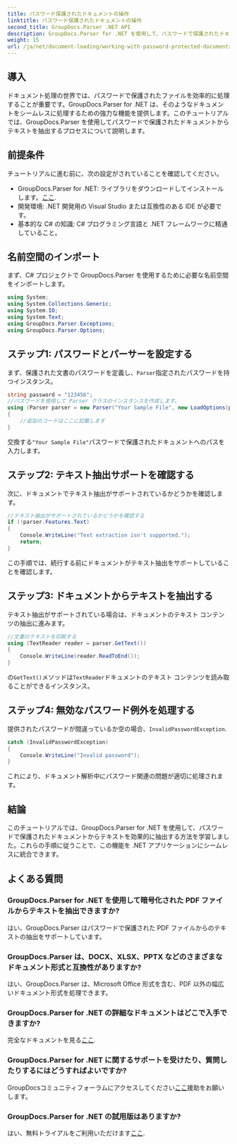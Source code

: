 ```yaml
---
title: パスワード保護されたドキュメントの操作
linktitle: パスワード保護されたドキュメントの操作
second_title: GroupDocs.Parser .NET API
description: GroupDocs.Parser for .NET を使用して、パスワードで保護されたドキュメントからテキストを抽出する方法を学習します。ドキュメント処理機能を強化します。
weight: 15
url: /ja/net/document-loading/working-with-password-protected-documents/
---
```

## 導入
ドキュメント処理の世界では、パスワードで保護されたファイルを効率的に処理することが重要です。GroupDocs.Parser for .NET は、そのようなドキュメントをシームレスに処理するための強力な機能を提供します。このチュートリアルでは、GroupDocs.Parser を使用してパスワードで保護されたドキュメントからテキストを抽出するプロセスについて説明します。
## 前提条件
チュートリアルに進む前に、次の設定がされていることを確認してください。
-  GroupDocs.Parser for .NET: ライブラリをダウンロードしてインストールします。[ここ](https://releases.groupdocs.com/parser/net/).
- 開発環境: .NET 開発用の Visual Studio または互換性のある IDE が必要です。
- 基本的な C# の知識: C# プログラミング言語と .NET フレームワークに精通していること。

## 名前空間のインポート
まず、C# プロジェクトで GroupDocs.Parser を使用するために必要な名前空間をインポートします。
```csharp
using System;
using System.Collections.Generic;
using System.IO;
using System.Text;
using GroupDocs.Parser.Exceptions;
using GroupDocs.Parser.Options;
```

## ステップ1: パスワードとパーサーを設定する
まず、保護された文書のパスワードを定義し、`Parser`指定されたパスワードを持つインスタンス。
```csharp
string password = "123456";
//パスワードを使用して Parser クラスのインスタンスを作成します。
using (Parser parser = new Parser("Your Sample File", new LoadOptions(password)))
{
    //追加のコードはここに記載します
}
```
交換する`"Your Sample File"`パスワードで保護されたドキュメントへのパスを入力します。
## ステップ2: テキスト抽出サポートを確認する
次に、ドキュメントでテキスト抽出がサポートされているかどうかを確認します。
```csharp
//テキスト抽出がサポートされているかどうかを確認する
if (!parser.Features.Text)
{
    Console.WriteLine("Text extraction isn't supported.");
    return;
}
```
この手順では、続行する前にドキュメントがテキスト抽出をサポートしていることを確認します。
## ステップ3: ドキュメントからテキストを抽出する
テキスト抽出がサポートされている場合は、ドキュメントのテキスト コンテンツの抽出に進みます。
```csharp
//文書のテキストを印刷する
using (TextReader reader = parser.GetText())
{
    Console.WriteLine(reader.ReadToEnd());
}
```
の`GetText()`メソッドは`TextReader`ドキュメントのテキスト コンテンツを読み取ることができるインスタンス。
## ステップ4: 無効なパスワード例外を処理する
提供されたパスワードが間違っているか空の場合、`InvalidPasswordException`.
```csharp
catch (InvalidPasswordException)
{
    Console.WriteLine("Invalid password");
}
```
これにより、ドキュメント解析中にパスワード関連の問題が適切に処理されます。

## 結論
このチュートリアルでは、GroupDocs.Parser for .NET を使用して、パスワードで保護されたドキュメントからテキストを効果的に抽出する方法を学習しました。これらの手順に従うことで、この機能を .NET アプリケーションにシームレスに統合できます。

## よくある質問
### GroupDocs.Parser for .NET を使用して暗号化された PDF ファイルからテキストを抽出できますか?
はい、GroupDocs.Parser はパスワードで保護された PDF ファイルからのテキストの抽出をサポートしています。
### GroupDocs.Parser は、DOCX、XLSX、PPTX などのさまざまなドキュメント形式と互換性がありますか?
はい、GroupDocs.Parser は、Microsoft Office 形式を含む、PDF 以外の幅広いドキュメント形式を処理できます。
### GroupDocs.Parser for .NET の詳細なドキュメントはどこで入手できますか?
完全なドキュメントを見る[ここ](https://tutorials.groupdocs.com/parser/net/).
### GroupDocs.Parser for .NET に関するサポートを受けたり、質問したりするにはどうすればよいですか?
 GroupDocsコミュニティフォーラムにアクセスしてください[ここ](https://forum.groupdocs.com/c/parser/17)援助をお願いします。
### GroupDocs.Parser for .NET の試用版はありますか?
はい、無料トライアルをご利用いただけます[ここ](https://releases.groupdocs.com/).
